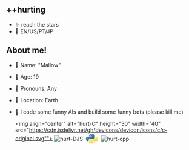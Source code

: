 ## ++hurting

- ✨ reach the stars
- 🐧 EN/US/PT/JP

## About me!

- 👾 Name: "Mallow"
- 👾 Age: 19
- 👾 Pronouns: Any
- 👾 Location: Earth
- 👾 I code some funny AIs and build some funny bots (please kill me) 

  <img align="center" alt="hurt-C" height="30" width="40" src="https://cdn.jsdelivr.net/gh/devicons/devicon/icons/c/c-original.svg"">
  <img align="center" alt="hurt-DJS" height="30" width="40" src="https://cdn.jsdelivr.net/gh/devicons/devicon/icons/discordjs/discordjs-original.svg">
  <img align="center" alt="hurt-Python" height="30" width="40" src="https://raw.githubusercontent.com/devicons/devicon/master/icons/python/python-original.svg">
  <img align="center" alt="hurt-cpp" height="30" width="40" src="https://cdn.jsdelivr.net/gh/devicons/devicon/icons/cplusplus/cplusplus-original.svg">
</div>
